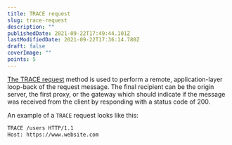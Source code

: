 ```yaml
---
title: TRACE request
slug: trace-request
description: ""
publishedDate: 2021-09-22T17:49:44.101Z
lastModifiedDate: 2021-09-22T17:36:14.780Z
draft: false
coverImage: ""
points: 5
---
```


[The TRACE request](https://developer.mozilla.org/en-US/docs/Web/HTTP/Methods/TRACE) method is used to perform a remote, application-layer loop-back of the request message. The final recipient can be the origin server, the first proxy, or the gateway which should indicate if the message was received from the client by responding with a status code of 200.

An example of a `TRACE` request looks like this:

```bash
TRACE /users HTTP/1.1
Host: https://www.website.com
```
